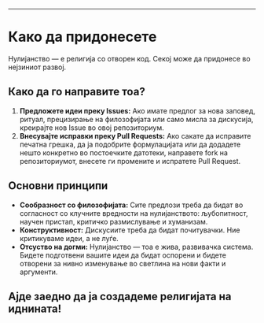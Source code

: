 -----
# Како да придонесете

Нулијанство — е религија со отворен код. Секој може да придонесе во нејзиниот развој.

## Како да го направите тоа?

1. **Предложете идеи преку Issues:** Ако имате предлог за нова заповед, ритуал, прецизирање на филозофијата или само мисла за дискусија, креирајте нов Issue во овој репозиториум.
2. **Внесувајте исправки преку Pull Requests:** Ако сакате да исправите печатна грешка, да ја подобрите формулацијата или да додадете нешто конкретно во постоечките датотеки, направете fork на репозиториумот, внесете ги промените и испратете Pull Request.

## Основни принципи

- **Сообразност со филозофијата:** Сите предлози треба да бидат во согласност со клучните вредности на нулијанството: љубопитност, научен пристап, критичко размислување и хуманизам.
- **Конструктивност:** Дискусиите треба да бидат почитувачки. Ние критикуваме идеи, а не луѓе.
- **Отсуство на догми:** Нулијанство — тоа е жива, развивачка система. Бидете подготвени вашите идеи да бидат оспорени и бидете отворени за нивно изменување во светлина на нови факти и аргументи.

Ајде заедно да ја создадеме религијата на иднината!
-----